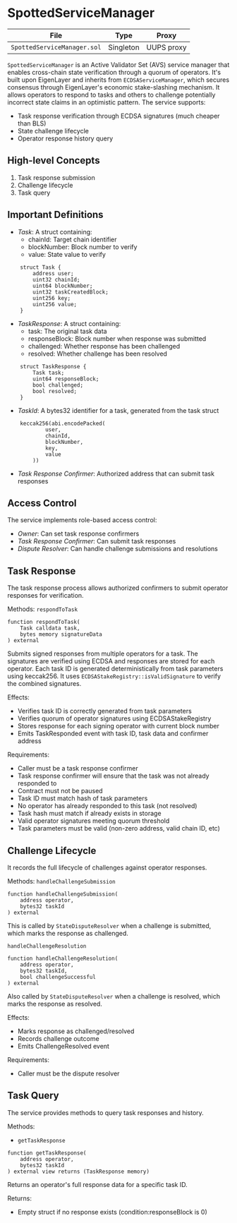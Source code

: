 # SpottedServiceManager

| File | Type | Proxy |
| -------- | -------- | -------- |
| `SpottedServiceManager.sol` | Singleton | UUPS proxy |

`SpottedServiceManager` is an Active Validator Set (AVS) service manager that enables cross-chain state verification through a quorum of operators. It's built upon EigenLayer and inherits from `ECDSAServiceManager`, which secures consensus through EigenLayer's economic stake-slashing mechanism. It allows operators to respond to tasks and others to challenge potentially incorrect state claims in an optimistic pattern. The service supports:
- Task response verification through ECDSA signatures (much cheaper than BLS)
- State challenge lifecycle
- Operator response history query

## High-level Concepts

1. Task response submission
2. Challenge lifecycle
3. Task query

## Important Definitions

- _Task_: A struct containing:
  - chainId: Target chain identifier
  - blockNumber: Block number to verify
  - value: State value to verify
```solidity
    struct Task {
        address user;
        uint32 chainId;
        uint64 blockNumber;
        uint32 taskCreatedBlock;
        uint256 key;
        uint256 value;
    }
```
- _TaskResponse_: A struct containing:
  - task: The original task data
  - responseBlock: Block number when response was submitted
  - challenged: Whether response has been challenged
  - resolved: Whether challenge has been resolved

```solidity
    struct TaskResponse {
        Task task;
        uint64 responseBlock;
        bool challenged;
        bool resolved;
    }
```

- _TaskId_: A bytes32 identifier for a task, generated from the task struct
```solidity
    keccak256(abi.encodePacked(
            user,
            chainId,
            blockNumber,
            key,
            value
        ))
```
- _Task Response Confirmer_: Authorized address that can submit task responses

## Access Control

The service implements role-based access control:

- _Owner_: Can set task response confirmers
- _Task Response Confirmer_: Can submit task responses
- _Dispute Resolver_: Can handle challenge submissions and resolutions

## Task Response
The task response process allows authorized confirmers to submit operator responses for verification.

Methods:
`respondToTask`

```solidity
function respondToTask(
    Task calldata task,
    bytes memory signatureData
) external
```

Submits signed responses from multiple operators for a task. The signatures are verified using ECDSA and responses are stored for each operator. Each task ID is generated deterministically from task parameters using keccak256. It uses `ECDSAStakeRegistry::isValidSignature` to verify the combined signatures.

Effects:
- Verifies task ID is correctly generated from task parameters
- Verifies quorum of operator signatures using ECDSAStakeRegistry
- Stores response for each signing operator with current block number
- Emits TaskResponded event with task ID, task data and confirmer address

Requirements:
- Caller must be a task response confirmer
- Task response confirmer will ensure that the task was not already responded to
- Contract must not be paused
- Task ID must match hash of task parameters
- No operator has already responded to this task (not resolved)
- Task hash must match if already exists in storage
- Valid operator signatures meeting quorum threshold
- Task parameters must be valid (non-zero address, valid chain ID, etc)

## Challenge Lifecycle

It records the full lifecycle of challenges against operator responses.

Methods:
`handleChallengeSubmission`
```solidity
function handleChallengeSubmission(
    address operator,
    bytes32 taskId
) external
```

This is called by `StateDisputeResolver` when a challenge is submitted, which marks the response as challenged.

`handleChallengeResolution`
```solidity
function handleChallengeResolution(
    address operator,
    bytes32 taskId,
    bool challengeSuccessful
) external
```

Also called by `StateDisputeResolver` when a challenge is resolved, which marks the response as resolved.

Effects:
- Marks response as challenged/resolved
- Records challenge outcome
- Emits ChallengeResolved event

Requirements:
- Caller must be the dispute resolver

## Task Query
The service provides methods to query task responses and history.

Methods:
- `getTaskResponse`

```solidity
function getTaskResponse(
    address operator,
    bytes32 taskId
) external view returns (TaskResponse memory)
```

Returns an operator's full response data for a specific task ID.

Returns:
- Empty struct if no response exists (condition:responseBlock is 0)
